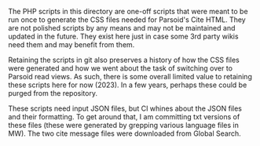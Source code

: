 The PHP scripts in this directory are one-off scripts that were meant to be
run once to generate the CSS files needed for Parsoid's Cite HTML. They are
not polished scripts by any means and may not be maintained and updated in
the future. They exist here just in case some 3rd party wikis need them and
may benefit from them.

Retaining the scripts in git also preserves a history of how the CSS files
were generated and how we went about the task of switching over to Parsoid
read views. As such, there is some overall limited value to retaining these
scripts here for now (2023). In a few years, perhaps these could be purged
from the repository.

These scripts need input JSON files, but CI whines about the JSON files and
their formatting. To get around that, I am committing txt versions of these
files (these were generated by grepping various language files in MW). The
two cite message files were downloaded from Global Search.

